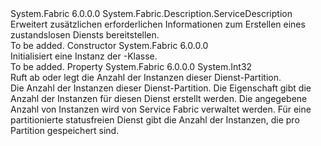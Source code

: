 <Type Name="StatelessServiceDescription" FullName="System.Fabric.Description.StatelessServiceDescription">
  <TypeSignature Language="C#" Value="public sealed class StatelessServiceDescription : System.Fabric.Description.ServiceDescription" />
  <TypeSignature Language="ILAsm" Value=".class public auto ansi sealed beforefieldinit StatelessServiceDescription extends System.Fabric.Description.ServiceDescription" />
  <TypeSignature Language="DocId" Value="T:System.Fabric.Description.StatelessServiceDescription" />
  <TypeSignature Language="VB.NET" Value="Public NotInheritable Class StatelessServiceDescription&#xA;Inherits ServiceDescription" />
  <TypeSignature Language="F#" Value="type StatelessServiceDescription = class&#xA;    inherit ServiceDescription" />
  <AssemblyInfo>
    <AssemblyName>System.Fabric</AssemblyName>
    <AssemblyVersion>6.0.0.0</AssemblyVersion>
  </AssemblyInfo>
  <Base>
    <BaseTypeName>System.Fabric.Description.ServiceDescription</BaseTypeName>
  </Base>
  <Interfaces />
  <Docs>
    <summary>
      <para>Erweitert <see cref="T:System.Fabric.Description.ServiceDescription" /> zusätzlichen erforderlichen Informationen zum Erstellen eines zustandslosen Diensts bereitstellen. </para>
    </summary>
    <remarks>To be added.</remarks>
  </Docs>
  <Members>
    <Member MemberName=".ctor">
      <MemberSignature Language="C#" Value="public StatelessServiceDescription ();" />
      <MemberSignature Language="ILAsm" Value=".method public hidebysig specialname rtspecialname instance void .ctor() cil managed" />
      <MemberSignature Language="DocId" Value="M:System.Fabric.Description.StatelessServiceDescription.#ctor" />
      <MemberSignature Language="VB.NET" Value="Public Sub New ()" />
      <MemberType>Constructor</MemberType>
      <AssemblyInfo>
        <AssemblyName>System.Fabric</AssemblyName>
        <AssemblyVersion>6.0.0.0</AssemblyVersion>
      </AssemblyInfo>
      <Parameters />
      <Docs>
        <summary>
          <para>Initialisiert eine Instanz der <see cref="T:System.Fabric.Description.StatelessServiceDescription" />-Klasse.</para>
        </summary>
        <remarks>To be added.</remarks>
      </Docs>
    </Member>
    <Member MemberName="InstanceCount">
      <MemberSignature Language="C#" Value="public int InstanceCount { get; set; }" />
      <MemberSignature Language="ILAsm" Value=".property instance int32 InstanceCount" />
      <MemberSignature Language="DocId" Value="P:System.Fabric.Description.StatelessServiceDescription.InstanceCount" />
      <MemberSignature Language="VB.NET" Value="Public Property InstanceCount As Integer" />
      <MemberSignature Language="F#" Value="member this.InstanceCount : int with get, set" Usage="System.Fabric.Description.StatelessServiceDescription.InstanceCount" />
      <MemberType>Property</MemberType>
      <AssemblyInfo>
        <AssemblyName>System.Fabric</AssemblyName>
        <AssemblyVersion>6.0.0.0</AssemblyVersion>
      </AssemblyInfo>
      <ReturnValue>
        <ReturnType>System.Int32</ReturnType>
      </ReturnValue>
      <Docs>
        <summary>
          <para>Ruft ab oder legt die Anzahl der Instanzen dieser Dienst-Partition. </para>
        </summary>
        <value>
          <para>Die Anzahl der Instanzen dieser Dienst-Partition. </para>
        </value>
        <remarks>
          <para>Die <see cref="P:System.Fabric.Description.StatelessServiceDescription.InstanceCount" /> Eigenschaft gibt die Anzahl der Instanzen für diesen Dienst erstellt werden. Die angegebene Anzahl von Instanzen wird von Service Fabric verwaltet werden. Für eine partitionierte statusfreien Dienst <see cref="P:System.Fabric.Description.StatelessServiceDescription.InstanceCount" /> gibt die Anzahl der Instanzen, die pro Partition gespeichert sind.</para>
        </remarks>
      </Docs>
    </Member>
  </Members>
</Type>
